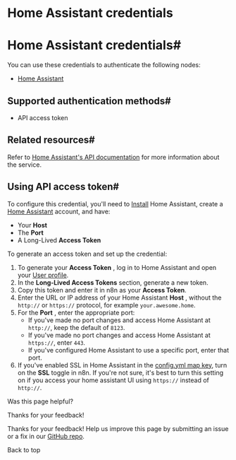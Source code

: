 # Home Assistant credentials

[ ](https://github.com/n8n-io/n8n-docs/edit/main/docs/integrations/builtin/credentials/homeassistant.md "Edit this page")

# Home Assistant credentials#

You can use these credentials to authenticate the following nodes:

  * [Home Assistant](../../app-nodes/n8n-nodes-base.homeassistant/)



## Supported authentication methods#

  * API access token



## Related resources#

Refer to [Home Assistant's API documentation](https://developers.home-assistant.io/docs/api/rest) for more information about the service.

## Using API access token#

To configure this credential, you'll need to [Install](https://www.home-assistant.io/installation/) Home Assistant, create a [Home Assistant](https://www.home-assistant.io/getting-started/onboarding) account, and have:

  * Your **Host**
  * The **Port**
  * A Long-Lived **Access Token**



To generate an access token and set up the credential:

  1. To generate your **Access Token** , log in to Home Assistant and open your [User profile](https://my.home-assistant.io/redirect/profile).
  2. In the **Long-Lived Access Tokens** section, generate a new token.
  3. Copy this token and enter it in n8n as your **Access Token**.
  4. Enter the URL or IP address of your Home Assistant **Host** , without the `http://` or `https://` protocol, for example `your.awesome.home`.
  5. For the **Port** , enter the appropriate port:
     * If you've made no port changes and access Home Assistant at `http://`, keep the default of `8123`.
     * If you've made no port changes and access Home Assistant at `https://`, enter `443`.
     * If you've configured Home Assistant to use a specific port, enter that port.
  6. If you've enabled SSL in Home Assistant in the [config.yml map key](https://developers.home-assistant.io/docs/add-ons/configuration/?_highlight=ssl#add-on-configuration), turn on the **SSL** toggle in n8n. If you're not sure, it's best to turn this setting on if you access your home assistant UI using `https://` instead of `http://`.

Was this page helpful? 

Thanks for your feedback! 

Thanks for your feedback! Help us improve this page by submitting an issue or a fix in our [GitHub repo](https://github.com/n8n-io/n8n-docs). 

Back to top 
